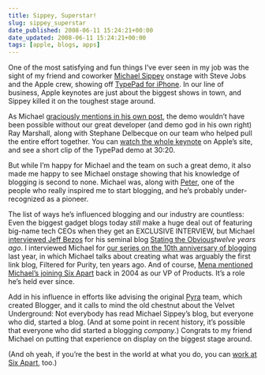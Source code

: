```yaml
---
title: Sippey, Superstar!
slug: sippey_superstar
date_published: 2008-06-11 15:24:21+00:00
date_updated: 2008-06-11 15:24:21+00:00
tags: [apple, blogs, apps]
---
```

One of the most satisfying and fun things I’ve ever seen in my job was the sight of my friend and coworker [Michael Sippey](http://sippey.com/) onstage with Steve Jobs and the Apple crew, showing off [TypePad for iPhone](https://web.archive.org/web/20080612034340/http://www.typepad.com/features/blog-iphone.html). In our line of business, Apple keynotes are just about the biggest shows in town, and Sippey killed it on the toughest stage around.

As Michael [graciously mentions in his own post](http://sippey.typepad.com/filtered/2008/06/on-stage.html), the demo wouldn’t have been possible without our great developer (and demo god in his own right) Ray Marshall, along with Stephane Delbecque on our team who helped pull the entire effort together. You can [watch the whole keynote](https://podcasts.apple.com/us/podcast/apple-events-video/id275834665?i=1000026717006) on Apple’s site, and see a short clip of the TypePad demo at 30:20.

But while I’m happy for Michael and the team on such a great demo, it also made me happy to see Michael onstage showing that his knowledge of blogging is second to none. Michael was, along with [Peter](http://www.peterme.com/), one of the people who really inspired me to start blogging, and he’s probably under-recognized as a pioneer.

The list of ways he’s influenced blogging and our industry are countless: Even the biggest gadget blogs today *still* make a huge deal out of featuring big-name tech CEOs when they get an EXCLUSIVE INTERVIEW, but Michael [interviewed Jeff Bezos](http://www.theobvious.com/archive/1996/10/14.html) for his seminal blog [Stating the Obvious](http://theobvious.com/)*twelve years ago*. I interviewed Michael for [our series on the 10th anniversary of blogging](http://www.sixapart.com/blog/2007/04/michael_sippey.html) last year, in which Michael talks about creating what was arguably the first link blog, Filtered for Purity, ten years ago. And of course, [Mena mentioned Michael’s joining Six Apart](http://www.sixapart.com/blog/2004/08/michael-sippey.html) back in 2004 as our VP of Products. It’s a role he’s held ever since.

Add in his influence in efforts like advising the original [Pyra](https://web.archive.org/web/20080515200632/http://pyra.com/) team, which created Blogger, and it calls to mind the old chestnut about the Velvet Underground: Not everybody has read Michael Sippey’s blog, but everyone who did, started a blog. (And at some point in recent history, it’s possible that everyone who did started a blogging *company*.) Congrats to my friend Michael on putting that experience on display on the biggest stage around.

(And oh yeah, if you’re the best in the world at what you do, you can [work at Six Apart](https://web.archive.org/web/20080621155748/http://www.sixapart.com/about/jobs), too.)
